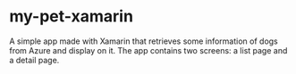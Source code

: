 # my-pet-xamarin
A simple app made with Xamarin that retrieves some information of dogs from Azure and display on it. The app contains two screens: a list page and a detail page.
